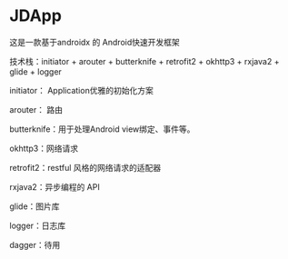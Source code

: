 # JDApp
 这是一款基于androidx 的 Android快速开发框架
 
 技术栈：initiator + arouter + butterknife + retrofit2 + okhttp3 + rxjava2 + glide + logger 
 
 initiator： Application优雅的初始化方案
 
 arouter： 路由
 
 butterknife：用于处理Android view绑定、事件等。
 
 okhttp3：网络请求
 
 retrofit2：restful 风格的网络请求的适配器
 
 rxjava2：异步编程的 API
 
 glide：图片库
 
 logger：日志库 
 
 dagger：待用
